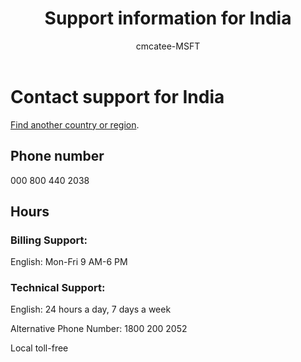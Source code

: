 ﻿---                                
title: Support information for India
author: cmcatee-MSFT
ms.author: cmcatee
manager: mnirkhe
audience: Admin
ms.topic: reference
ms.service: o365-administration
localization_priority: Priority
description: Learn how to contact support for your country or region.
ROBOTS: NOINDEX, NOFOLLOW
---

# Contact support for India

[Find another country or region](../contact-support-for-business-products.md).

## Phone number
000 800 440 2038

## Hours
### Billing Support:

English: Mon-Fri 9 AM-6 PM

### Technical Support:

English: 24 hours a day, 7 days a week

Alternative Phone Number: 1800 200 2052

Local toll-free